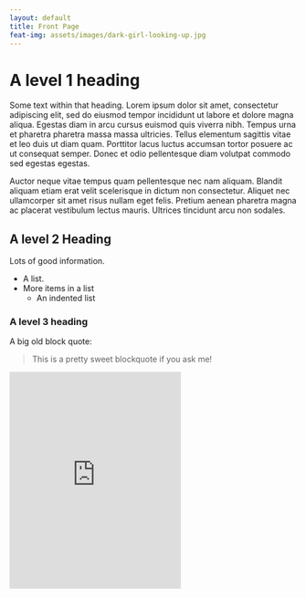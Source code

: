 ```yaml
---
layout: default
title: Front Page
feat-img: assets/images/dark-girl-looking-up.jpg
---
```


# A level 1 heading

Some text within that heading. Lorem ipsum dolor sit amet, consectetur adipiscing elit, sed do eiusmod tempor incididunt ut labore et dolore magna aliqua. Egestas diam in arcu cursus euismod quis viverra nibh. Tempus urna et pharetra pharetra massa massa ultricies. Tellus elementum sagittis vitae et leo duis ut diam quam. Porttitor lacus luctus accumsan tortor posuere ac ut consequat semper. Donec et odio pellentesque diam volutpat commodo sed egestas egestas.

Auctor neque vitae tempus quam pellentesque nec nam aliquam. Blandit aliquam etiam erat velit scelerisque in dictum non consectetur. Aliquet nec ullamcorper sit amet risus nullam eget felis. Pretium aenean pharetra magna ac placerat vestibulum lectus mauris. Ultrices tincidunt arcu non sodales.

## A level 2 Heading

Lots of good information.

* A list.
* More items in a list
  * An indented list

### A level 3 heading

A big old block quote:
> This is a pretty sweet blockquote if you ask me!

<iframe src="https://open.spotify.com/embed/track/4VgAcPrTYw3GL225moXGvl" width="300" height="380" frameborder="0" allowtransparency="true" allow="encrypted-media"></iframe>